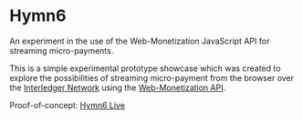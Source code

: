 # Hymn6
An experiment in the use of the Web-Monetization JavaScript API for streaming micro-payments.

This is a simple experimental prototype showcase which was created to explore the possibilities of streaming micro-payment from the browser over the [Interledger Network](https://interledger.org/) using the [Web-Monetization API](https://webmonetization.org/).

Proof-of-concept: [Hymn6 Live](http://live.hymn6.com)
